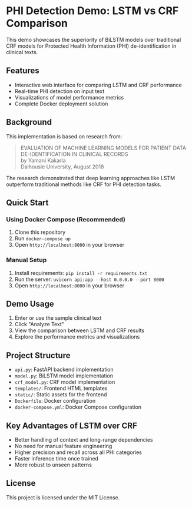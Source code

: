 # PHI Detection Demo: LSTM vs CRF Comparison

This demo showcases the superiority of BiLSTM models over traditional CRF models for Protected Health Information (PHI) de-identification in clinical texts.

## Features

- Interactive web interface for comparing LSTM and CRF performance
- Real-time PHI detection on input text
- Visualizations of model performance metrics
- Complete Docker deployment solution

## Background

This implementation is based on research from:

> EVALUATION OF MACHINE LEARNING MODELS FOR PATIENT DATA DE-IDENTIFICATION IN CLINICAL RECORDS  
> by Yamani Kakarla  
> Dalhousie University, August 2018

The research demonstrated that deep learning approaches like LSTM outperform traditional methods like CRF for PHI detection tasks.

## Quick Start

### Using Docker Compose (Recommended)

1. Clone this repository
2. Run `docker-compose up`
3. Open `http://localhost:8000` in your browser

### Manual Setup

1. Install requirements: `pip install -r requirements.txt`
2. Run the server: `uvicorn api:app --host 0.0.0.0 --port 8000`
3. Open `http://localhost:8000` in your browser

## Demo Usage

1. Enter or use the sample clinical text
2. Click "Analyze Text"
3. View the comparison between LSTM and CRF results
4. Explore the performance metrics and visualizations

## Project Structure

- `api.py`: FastAPI backend implementation
- `model.py`: BiLSTM model implementation
- `crf_model.py`: CRF model implementation
- `templates/`: Frontend HTML templates
- `static/`: Static assets for the frontend
- `Dockerfile`: Docker configuration
- `docker-compose.yml`: Docker Compose configuration

## Key Advantages of LSTM over CRF

- Better handling of context and long-range dependencies
- No need for manual feature engineering
- Higher precision and recall across all PHI categories
- Faster inference time once trained
- More robust to unseen patterns

## License

This project is licensed under the MIT License.